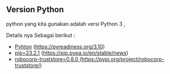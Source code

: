 ## Version Python

python yang kita gunakan adalah versi Python 3 , 

Details nya Sebagai berikut : 

- [Pyhton](https://www.python.org/downloads/)                           (https://pyreadiness.org/3.10)
- [pip=23.2.1](https://www.python.org/downloads/)                       (https://pip.pypa.io/en/stable/news)
- [robocorp-truststore=0.8.0 ](https://www.python.org/downloads/)       (https://pypi.org/project/robocorp-truststore/)
